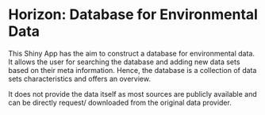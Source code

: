 # Horizon: Database for Environmental Data

This Shiny App has the aim to construct a database for environmental data. It allows the user for searching the database and adding new data sets based on their meta information. Hence, the database is a collection of data sets characteristics and offers an overview.

It does not provide the data itself as most sources are publicly available and can be directly request/ downloaded from the original data provider.
